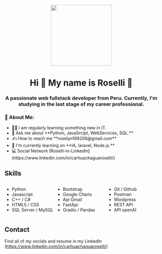 <div id="header" align="center">
    <img src="https://lcarhuachagua.github.io/assets/images/photo-principal.png" width="200"/>
    <h1 align="center">Hi 👋 My name is Roselli 🤗</h1>
    <h3 align="center">A passionate web fullstack developer from Peru. Currently, I'm studying in the last stage of my career professional. </h3>
</div>

### 👩 About Me:

<div>
    <ul>
        <li>👩‍💻 I am regularly learning something new in IT.</li>
        <li>💬 Ask me about **Python, JavaSrcipt, WebServices, SQL.**</li>
        <li>✍ How to reach me **roselyn199206@gmail.com**</li>
        <li>🌱 I'm currently learning on **IA, laravel, Node.js.**</li>
        <li>💻 Social Network [Roselli-in-LinkedIn](https://www.linkedin.com/in/carhuachaguaroselli/)</li>
    </ul>
</div>

## Skills

<div style="display: flex;">
    <ul style="flex-basis: 33%;">
        <li>Python</li>
        <li>Javascript</li>
        <li>C++ / C#</li>
        <li>HTML5 / CSS</li>
        <li>SQL Server / MySQL</li>
    </ul>
    <ul style="flex-basis: 33%;">
        <li>Bootstrap</li>
        <li>Google Charts</li>
        <li>Api Gmail</li>
        <li>FastApi</li>
        <li>Gradio / Pandas</li>
    </ul>
    <ul style="flex-basis: 33%;">
        <li>Git / Github</li>
        <li>Postman</li>
        <li>Wordpress</li>
        <li>REST API</li>
        <li>API openAI</li>
    </ul>
</div>

## Contact
Find all of my socials and resume in my LinkedIn (https://www.linkedin.com/in/carhuachaguaroselli/)
